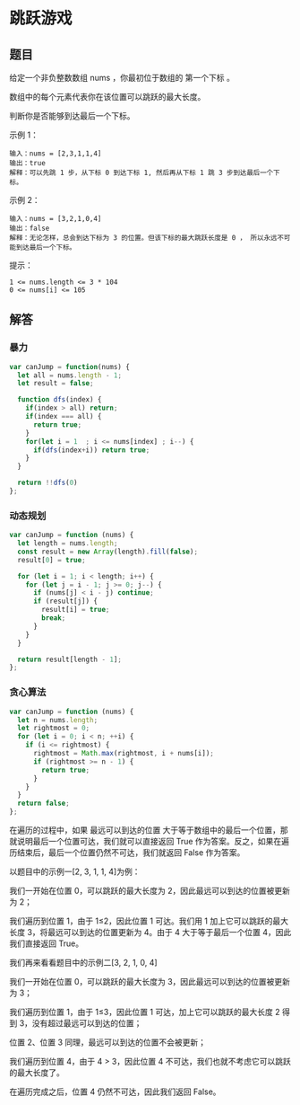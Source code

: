 # 跳跃游戏

## 题目
给定一个非负整数数组 nums ，你最初位于数组的 第一个下标 。

数组中的每个元素代表你在该位置可以跳跃的最大长度。

判断你是否能够到达最后一个下标。

示例 1：
```
输入：nums = [2,3,1,1,4]
输出：true
解释：可以先跳 1 步，从下标 0 到达下标 1, 然后再从下标 1 跳 3 步到达最后一个下标。
```
示例 2：
```
输入：nums = [3,2,1,0,4]
输出：false
解释：无论怎样，总会到达下标为 3 的位置。但该下标的最大跳跃长度是 0 ， 所以永远不可能到达最后一个下标。
```

提示：
```
1 <= nums.length <= 3 * 104
0 <= nums[i] <= 105
```

## 解答

### 暴力
```js
var canJump = function(nums) {
  let all = nums.length - 1;
  let result = false;

  function dfs(index) {
    if(index > all) return;
    if(index === all) {
      return true;
    }
    for(let i = 1  ; i <= nums[index] ; i--) {
      if(dfs(index+i)) return true;
    }
  }

  return !!dfs(0)
};
```

### 动态规划
```js
var canJump = function (nums) {
  let length = nums.length;
  const result = new Array(length).fill(false);
  result[0] = true;

  for (let i = 1; i < length; i++) {
    for (let j = i - 1; j >= 0; j--) {
      if (nums[j] < i - j) continue;
      if (result[j]) {
        result[i] = true;
        break;
      }
    }
  }

  return result[length - 1];
};
```

### 贪心算法
```js
var canJump = function (nums) {
  let n = nums.length;
  let rightmost = 0;
  for (let i = 0; i < n; ++i) {
    if (i <= rightmost) {
      rightmost = Math.max(rightmost, i + nums[i]);
      if (rightmost >= n - 1) {
        return true;
      }
    }
  }
  return false;
};
```

在遍历的过程中，如果 最远可以到达的位置 大于等于数组中的最后一个位置，那就说明最后一个位置可达，我们就可以直接返回 True 作为答案。反之，如果在遍历结束后，最后一个位置仍然不可达，我们就返回 False 作为答案。

以题目中的示例一[2, 3, 1, 1, 4]为例：

我们一开始在位置 0，可以跳跃的最大长度为 2，因此最远可以到达的位置被更新为 2；

我们遍历到位置 1，由于 1≤2，因此位置 1 可达。我们用 1 加上它可以跳跃的最大长度 3，将最远可以到达的位置更新为 4。由于 4 大于等于最后一个位置 4，因此我们直接返回 True。

我们再来看看题目中的示例二[3, 2, 1, 0, 4]

我们一开始在位置 0，可以跳跃的最大长度为 3，因此最远可以到达的位置被更新为 3；

我们遍历到位置 1，由于 1≤3，因此位置 1 可达，加上它可以跳跃的最大长度 2 得到 3，没有超过最远可以到达的位置；

位置 2、位置 3 同理，最远可以到达的位置不会被更新；

我们遍历到位置 4，由于 4 > 3，因此位置 4 不可达，我们也就不考虑它可以跳跃的最大长度了。

在遍历完成之后，位置 4 仍然不可达，因此我们返回 False。
